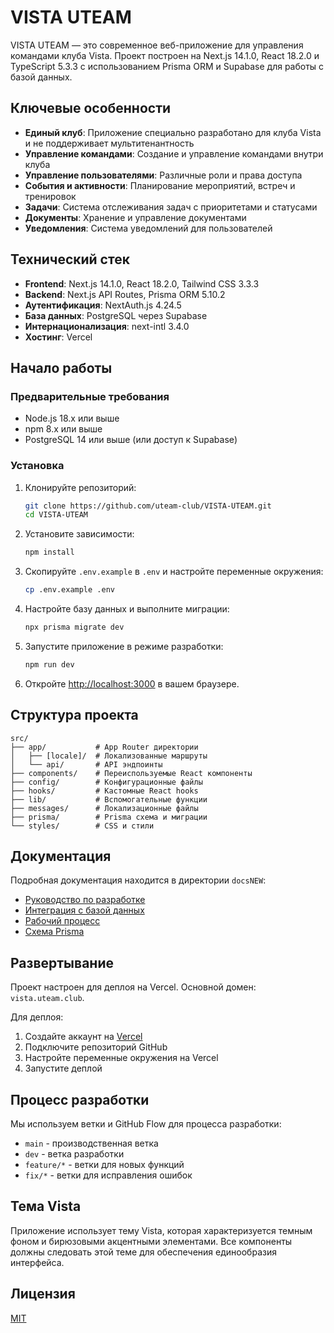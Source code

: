 # VISTA UTEAM

VISTA UTEAM — это современное веб-приложение для управления командами клуба Vista. Проект построен на Next.js 14.1.0, React 18.2.0 и TypeScript 5.3.3 с использованием Prisma ORM и Supabase для работы с базой данных.

## Ключевые особенности

- **Единый клуб**: Приложение специально разработано для клуба Vista и не поддерживает мультитенантность
- **Управление командами**: Создание и управление командами внутри клуба
- **Управление пользователями**: Различные роли и права доступа
- **События и активности**: Планирование мероприятий, встреч и тренировок
- **Задачи**: Система отслеживания задач с приоритетами и статусами
- **Документы**: Хранение и управление документами
- **Уведомления**: Система уведомлений для пользователей

## Технический стек

- **Frontend**: Next.js 14.1.0, React 18.2.0, Tailwind CSS 3.3.3
- **Backend**: Next.js API Routes, Prisma ORM 5.10.2
- **Аутентификация**: NextAuth.js 4.24.5
- **База данных**: PostgreSQL через Supabase
- **Интернационализация**: next-intl 3.4.0
- **Хостинг**: Vercel

## Начало работы

### Предварительные требования

- Node.js 18.x или выше
- npm 8.x или выше
- PostgreSQL 14 или выше (или доступ к Supabase)

### Установка

1. Клонируйте репозиторий:
   ```bash
   git clone https://github.com/uteam-club/VISTA-UTEAM.git
   cd VISTA-UTEAM
   ```

2. Установите зависимости:
   ```bash
   npm install
   ```

3. Скопируйте `.env.example` в `.env` и настройте переменные окружения:
   ```bash
   cp .env.example .env
   ```

4. Настройте базу данных и выполните миграции:
   ```bash
   npx prisma migrate dev
   ```

5. Запустите приложение в режиме разработки:
   ```bash
   npm run dev
   ```

6. Откройте [http://localhost:3000](http://localhost:3000) в вашем браузере.

## Структура проекта

```
src/
├── app/           # App Router директории
│   ├── [locale]/  # Локализованные маршруты
│   └── api/       # API эндпоинты
├── components/    # Переиспользуемые React компоненты
├── config/        # Конфигурационные файлы
├── hooks/         # Кастомные React hooks
├── lib/           # Вспомогательные функции
├── messages/      # Локализационные файлы
├── prisma/        # Prisma схема и миграции
└── styles/        # CSS и стили
```

## Документация

Подробная документация находится в директории `docsNEW`:

- [Руководство по разработке](docsNEW/DEVELOPMENT_GUIDE.md)
- [Интеграция с базой данных](docsNEW/DB_INTEGRATION.md)
- [Рабочий процесс](docsNEW/WORKFLOW.md)
- [Схема Prisma](docsNEW/PRISMA_SCHEMA.md)

## Развертывание

Проект настроен для деплоя на Vercel. Основной домен: `vista.uteam.club`.

Для деплоя:

1. Создайте аккаунт на [Vercel](https://vercel.com)
2. Подключите репозиторий GitHub
3. Настройте переменные окружения на Vercel
4. Запустите деплой

## Процесс разработки

Мы используем ветки и GitHub Flow для процесса разработки:
- `main` - производственная ветка
- `dev` - ветка разработки
- `feature/*` - ветки для новых функций
- `fix/*` - ветки для исправления ошибок

## Тема Vista

Приложение использует тему Vista, которая характеризуется темным фоном и бирюзовыми акцентными элементами. Все компоненты должны следовать этой теме для обеспечения единообразия интерфейса.

## Лицензия

[MIT](LICENSE) 